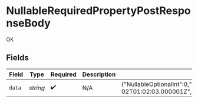 # NullableRequiredPropertyPostResponseBody

OK


## Fields

| Field                                                                                                                                                                                                                                                                                    | Type                                                                                                                                                                                                                                                                                     | Required                                                                                                                                                                                                                                                                                 | Description                                                                                                                                                                                                                                                                              | Example                                                                                                                                                                                                                                                                                  |
| ---------------------------------------------------------------------------------------------------------------------------------------------------------------------------------------------------------------------------------------------------------------------------------------- | ---------------------------------------------------------------------------------------------------------------------------------------------------------------------------------------------------------------------------------------------------------------------------------------- | ---------------------------------------------------------------------------------------------------------------------------------------------------------------------------------------------------------------------------------------------------------------------------------------- | ---------------------------------------------------------------------------------------------------------------------------------------------------------------------------------------------------------------------------------------------------------------------------------------- | ---------------------------------------------------------------------------------------------------------------------------------------------------------------------------------------------------------------------------------------------------------------------------------------- |
| `data`                                                                                                                                                                                                                                                                                   | *string*                                                                                                                                                                                                                                                                                 | :heavy_check_mark:                                                                                                                                                                                                                                                                       | N/A                                                                                                                                                                                                                                                                                      | {"NullableOptionalInt":0,"NullableRequiredArray":null,"NullableRequiredBigIntStr":"9223372036854775807","NullableRequiredDateTime":"2024-03-02T01:02:03.000001Z","NullableRequiredDecimalStr":"3.14159265358979344719667586","NullableRequiredEnum":"second","NullableRequiredInt":null} |